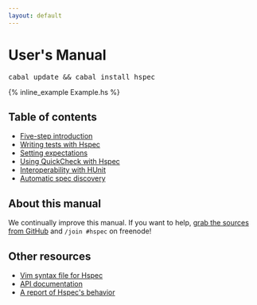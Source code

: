 ```yaml
---
layout: default
---
```


# User's Manual

<pre><kbd class="shell-input">cabal update && cabal install hspec</kbd></pre>

{% inline_example Example.hs %}

## Table of contents

* [Five-step introduction](getting-started.html)
* [Writing tests with Hspec](writing-specs.html)
* [Setting expectations](expectations.html)
* [Using QuickCheck with Hspec](quickcheck.html)
* [Interoperability with HUnit](hunit.html)
* [Automatic spec discovery](hspec-discover.html)

## About this manual

We continually improve this manual.  If you want to help,
[grab the sources from GitHub](https://github.com/hspec/hspec) and
`/join #hspec` on freenode!



## Other resources

* [Vim syntax file for Hspec](https://github.com/hspec/hspec.vim#readme)
* [API documentation](http://hackage.haskell.org/packages/archive/hspec/latest/doc/html/Test-Hspec.html)
* [A report of Hspec's behavior](report.html)
